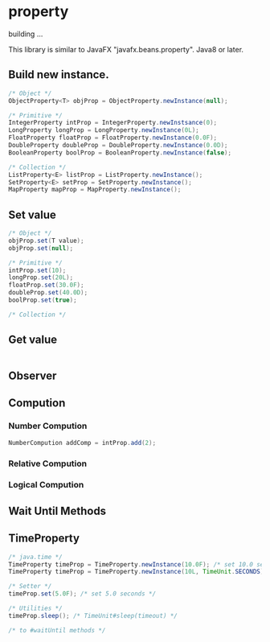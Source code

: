 # property

building ...

This library is similar to JavaFX "javafx.beans.property".
Java8 or later.


## Build new instance.

```java
/* Object */
ObjectProperty<T> objProp = ObjectProperty.newInstance(null);

/* Primitive */
IntegerProperty intProp = IntegerProperty.newInstsance(0);
LongProperty longProp = LongProperty.newInstance(0L);
FloatProperty floatProp = FloatProperty.newInstance(0.0F);
DoubleProperty doubleProp = DoubleProperty.newInstance(0.0D);
BooleanProperty boolProp = BooleanProperty.newInstance(false);

/* Collection */
ListProperty<E> listProp = ListProperty.newInstance();
SetProperty<E> setProp = SetProperty.newInstance();
MapProperty mapProp = MapProperty.newInstance();
```

## Set value

```java
/* Object */
objProp.set(T value);
objProp.set(null);

/* Primitive */
intProp.set(10);
longProp.set(20L);
floatProp.set(30.0F);
doubleProp.set(40.0D);
boolProp.set(true);

/* Collection */

```

## Get value

```java

```

## Observer

## Compution

### Number Compution

```java
NumberCompution addComp = intProp.add(2);
```

### Relative Compution

### Logical Compution


## Wait Until Methods

## TimeProperty

```java
/* java.time */
TimeProperty timeProp = TimeProperty.newInstance(10.0F); /* set 10.0 seconds */
TimeProperty timeProp = TimeProperty.newInstance(10L, TimeUnit.SECONDS); /* set 10 seconds */

/* Setter */
timeProp.set(5.0F); /* set 5.0 seconds */

/* Utilities */
timeProp.sleep(); /* TimeUnit#sleep(timeout) */

/* to #waitUntil methods */
```

